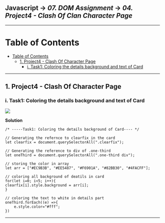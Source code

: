 ## Javascript -> <em>07. DOM Assignment</em> -> <em>04. Project4 - Clash Of Clan Character Page</em> 

<hr/>

# Table of Contents
- [Table of Contents](#table-of-contents)
  - [1. Project4 - Clash Of Character Page](#1-project4---clash-of-character-page)
    - [i. Task1: Coloring the details background and text of Card](#i-task1-coloring-the-details-background-and-text-of-card)

<hr/>

## 1. Project4 - Clash Of Character Page

### i. Task1: Coloring the details background and text of Card

![](image)

**Solution**
 
```
/* -----Task1: Coloring the details background of Card---- */

// Generating the refernce to clearfix in the card 
let clearfix = document.querySelectorAll(".clearfix");

// Generating the reference to div of .one-third
let oneThird = document.querySelectorAll(".one-third div");

// storing the color in array
let arr = ["#EC9B3B", "#EE5487", "#F6901A", "#82BB30", "#4FACFF"];

// coloring all background of deatils in card
for(let i=0; i<5; i++){
clearfix[i].style.background = arr[i];
}

// coloring the text to white in details part
oneThird.forEach((e) =>{
    e.style.color="#fff";
})
```

<hr/>